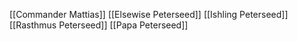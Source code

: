 [[Commander Mattias]]
[[Elsewise Peterseed]]
[[Ishling Peterseed]]
[[Rasthmus Peterseed]]
[[Papa Peterseed]]